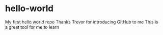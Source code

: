 # hello-world
My first hello world repo
Thanks Trevor for introducing GitHub to me
This is a great tool for me to learn
